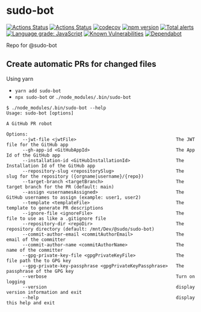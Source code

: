 # sudo-bot

[![Actions Status](https://github.com/sudo-bot/sudo-bot/workflows/Run%20tests/badge.svg)](https://github.com/sudo-bot/sudo-bot/actions)
[![Actions Status](https://github.com/sudo-bot/sudo-bot/workflows/Lint%20files/badge.svg)](https://github.com/sudo-bot/sudo-bot/actions)
[![codecov](https://codecov.io/gh/sudo-bot/sudo-bot/branch/main/graph/badge.svg)](https://codecov.io/gh/sudo-bot/sudo-bot)
[![npm version](https://badge.fury.io/js/sudo-bot.svg)](https://badge.fury.io/js/sudo-bot)
[![Total alerts](https://img.shields.io/lgtm/alerts/g/sudo-bot/sudo-bot.svg?logo=lgtm&logoWidth=18)](https://lgtm.com/projects/g/sudo-bot/sudo-bot/alerts/)
[![Language grade: JavaScript](https://img.shields.io/lgtm/grade/javascript/g/sudo-bot/sudo-bot.svg?logo=lgtm&logoWidth=18)](https://lgtm.com/projects/g/sudo-bot/sudo-bot/context:javascript)
[![Known Vulnerabilities](https://snyk.io/test/github/sudo-bot/sudo-bot/badge.svg)](https://snyk.io/test/github/sudo-bot/sudo-bot)
[![Dependabot](https://badgen.net/badge/Dependabot/enabled/green?icon=dependabot)](https://dependabot.com/)

Repo for @sudo-bot

## Create automatic PRs for changed files

Using yarn

- `yarn add sudo-bot`
- `npx sudo-bot` or `./node_modules/.bin/sudo-bot`

```help
$ ./node_modules/.bin/sudo-bot --help
Usage: sudo-bot [options]

A GitHub PR robot

Options:
      --jwt-file <jwtFile>                                     The JWT file for the GitHub app
      --gh-app-id <GitHubAppId>                                The App Id of the GitHub app
      --installation-id <GitHubInstallationId>                 The Installation Id of the GitHub app
      --repository-slug <repositorySlug>                       The slug for the repository ({orgname|username}/{repo})
      --target-branch <targetBranch>                           The target branch for the PR (default: main)
      --assign <usernamesAssigned>                             The GitHub usernames to assign (example: user1, user2)
      --template <templateFile>                                The template to generate PR descriptions
      --ignore-file <ignoreFile>                               The file to use as like a .gitignore file
      --repository-dir <repoDir>                               The repository directory (default: /mnt/Dev/@sudo/sudo-bot)
      --commit-author-email <commitAuthorEmail>                The email of the committer
      --commit-author-name <commitAuthorName>                  The name of the committer
      --gpg-private-key-file <gpgPrivateKeyFile>               The file path the to GPG key
      --gpg-private-key-passphrase <gpgPrivateKeyPassphrase>   The passphrase of the GPG key
      --verbose                                                Turn on logging
      --version                                                display version information and exit
      --help                                                   display this help and exit


```
